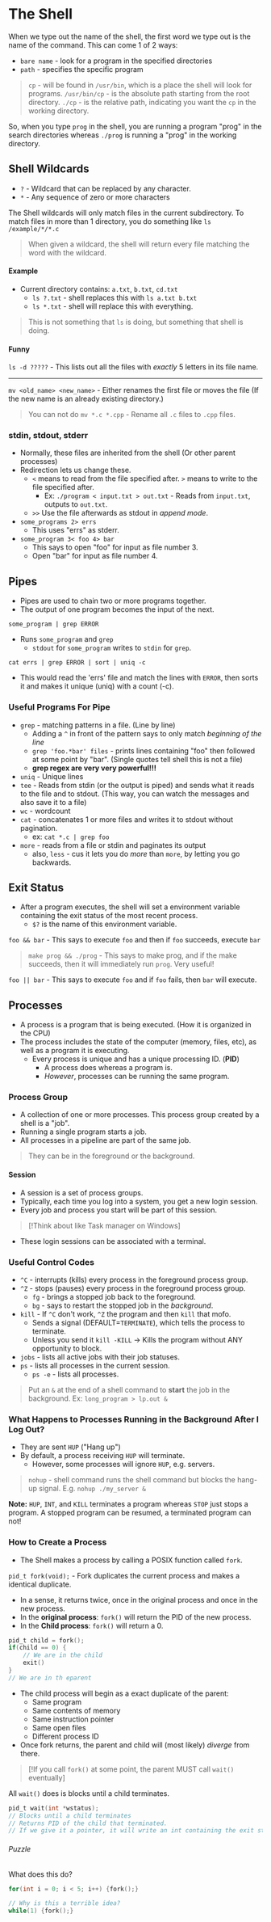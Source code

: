 # The Shell

When we type out the name of the shell, the first word we type out is the name of the command. This can come 1 of 2 ways:

- `bare name` - look for a program in the specified directories
- `path` - specifies the specific program

> `cp`  - will be found in `/usr/bin`, which is a place the shell will look for programs.
> `/usr/bin/cp` - is the absolute path starting from the root directory.
> `./cp` - is the relative path, indicating you want the `cp` in the working directory.

So, when you type `prog` in the shell, you are running a program "prog" in the search directories whereas `./prog` is running a "prog" in the working directory.

## Shell Wildcards
- `?` - Wildcard that can be replaced by any character.
- `*` - Any sequence of zero or more characters

The Shell wildcards will only match files in the current subdirectory. To match files in more than 1 directory, you do something like `ls /example/*/*.c`

> When given a wildcard, the shell will return every file matching the word with the wildcard.

#### Example
- Current directory contains: `a.txt`, `b.txt`, `cd.txt`
	- `ls ?.txt` - shell replaces this with `ls a.txt b.txt`
	- `ls *.txt` - shell will replace this with everything.

> This is not something that `ls` is doing, but something that shell is doing.

#### Funny

`ls -d ?????` - This lists out all the files with *exactly* 5 letters in its file name.

---

`mv <old_name> <new_name>` - Either renames the first file or moves the file (If the new name is an already existing directory.)

> You can not do `mv *.c *.cpp` - Rename all `.c` files to `.cpp` files.

### stdin, stdout, stderr
- Normally, these files are inherited from the shell (Or other parent processes)
- Redirection lets us change these.
	- `<` means to read from the file specified after. `>` means to write to the file specified after.
		- Ex: `./program < input.txt > out.txt` - Reads from `input.txt`, outputs to `out.txt`.
	- `>>` Use the file afterwards as stdout in *append mode*.
- `some_programs 2> errs`
	- This uses "errs" as stderr.
- `some_program 3< foo 4> bar`
	- This says to open "foo" for input as file number 3.
	- Open "bar" for input as file number 4.

## Pipes

- Pipes are used to chain two or more programs together.
- The output of one program becomes the input of the next.

`some_program | grep ERROR`

- Runs `some_program` and `grep`
	- `stdout` for `some_program` writes to `stdin` for `grep`.

`cat errs | grep ERROR | sort | uniq -c`

- This would read the 'errs' file and match the lines with `ERROR`, then sorts it and makes it unique (uniq) with a count (-c).

### Useful Programs For Pipe
- `grep` - matching patterns in a file. (Line by line)
	- Adding a `^` in front of the pattern says to only match *beginning of the line*
	- `grep 'foo.*bar' files` - prints lines containing "foo" then followed at some point by "bar". (Single quotes tell shell this is not a file)
	- **grep regex are very very powerful!!!**
- `uniq` - Unique lines
- `tee` - Reads from stdin (or the output is piped) and sends what it reads to the file and to stdout. (This way, you can watch the messages and also save it to a file)
- `wc` - wordcount
- `cat` - concatenates 1 or more files and writes it to stdout without pagination.
	- ex: `cat *.c | grep foo`
- `more` - reads from a file or stdin and paginates its output
	- also, `less` - cus it lets you do *more* than `more`, by letting you go backwards.

## Exit Status
- After a program executes, the shell will set a environment variable containing the exit status of the most recent process.
	- `$?` is the name of this environment variable.

`foo && bar` - This says to execute `foo` and then if `foo` succeeds, execute `bar`

> `make prog && ./prog` - This says to make prog, and if the make succeeds, then it will immediately run `prog`. Very useful!

`foo || bar` - This says to execute `foo` and if `foo` fails, then `bar` will execute.

## Processes
- A process is a program that is being executed. (How it is organized in the CPU)
- The process includes the state of the computer (memory, files, etc), as well as a program it is executing.
	- Every process is unique and has a unique processing ID. (**PID**)
		- A process does whereas a program is.
		- *However*, processes can be running the same program.

### Process Group
- A collection of one or more processes. This process group created by a shell is a "job".
- Running a single program starts a job.
- All processes in a pipeline are part of the same job.

> They can be in the foreground or the background.

#### Session
- A session is a set of process groups.
- Typically, each time you log into a system, you get a new login session.
- Every job and process you start will be part of this session.

> [!Think about like Task manager on Windows]

- These login sessions can be associated with a terminal.

### Useful Control Codes
- `^C` - interrupts (kills) every process in the foreground process group.
- `^Z` - stops (pauses) every process in the foreground process group.
	- `fg` - brings a stopped job back to the foreground.
	- `bg` - says to restart the stopped job in the *background*.
- `kill` - If `^C` don't work, `^Z` the program and then `kill` that mofo.
	- Sends a signal (DEFAULT=`TERMINATE`), which tells the process to terminate.
	- Unless you send it `kill -KILL` -> Kills the program without ANY opportunity to block.
- `jobs` - lists all active jobs with their job statuses.
- `ps` - lists all processes in the current session.
	- `ps -e` - lists all processes.

> Put an `&` at the end of a shell command to **start** the job in the background. Ex: `long_program > lp.out &`

### What Happens to Processes Running in the Background After I Log Out?
- They are sent `HUP` ("Hang up")
- By default, a process receiving `HUP` will terminate.
	- However, some processes will ignore `HUP`, e.g. servers.

> `nohup` - shell command runs the shell command but blocks the hang-up signal. E.g. `nohup ./my_server &`

**Note:** `HUP`, `INT`, and `KILL` terminates a program whereas `STOP` just stops a program. A stopped program can be resumed, a terminated program can not!

### How to Create a Process
- The Shell makes a process by calling a POSIX function called `fork`.

`pid_t fork(void);` - Fork duplicates the current process and makes a identical duplicate.

- In a sense, it returns twice, once in the original process and once in the new process.
- In the **original process**: `fork()` will return the PID of the new process.
- In the **Child process**: `fork()` will return a 0.

```C
pid_t child = fork();
if(child == 0) {
	// We are in the child
	exit()
}
// We are in th eparent
```

- The child process will begin as a exact duplicate of the parent:
	- Same program
	- Same contents of memory
	- Same instruction pointer
	- Same open files
	- Different process ID
- Once fork returns, the parent and child will (most likely) *diverge* from there.

> [!If you call `fork()` at some point, the parent MUST call `wait()` eventually]

All `wait()` does is blocks until a child terminates.

```C
pid_t wait(int *wstatus);
// Blocks until a child terminates
// Returns PID of the child that terminated.
// If we give it a pointer, it will write an int containing the exit status.
```

###### Puzzle

What does this do?

```C
for(int i = 0; i < 5; i++) {fork();}

// Why is this a terrible idea?
while(1) {fork();}
```